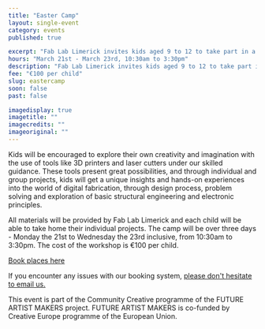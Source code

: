 ```yaml
---
title: "Easter Camp"
layout: single-event
category: events
published: true

excerpt: "Fab Lab Limerick invites kids aged 9 to 12 to take part in a 3-day Easter camp. Boys and girls will explore their imagination and creativity using digital technologies!"
hours: "March 21st - March 23rd, 10:30am to 3:30pm"
description: "Fab Lab Limerick invites kids aged 9 to 12 to take part in a 3-day Easter camp. Boys and girls will explore their imagination and creativity using digital technologies!"
fee: "€100 per child"
slug: eastercamp
soon: false
past: false

imagedisplay: true
imagetitle: ""
imagecredits: ""
imageoriginal: ""
---
```


Kids will be encouraged to explore their own creativity and imagination with the use of tools like 3D printers and laser cutters under our skilled guidance. These tools present great possibilities, and through individual and group projects, kids will get a unique insights and hands-on experiences into the world of digital fabrication, through design process, problem solving and exploration of basic structural engineering and electronic principles.

All materials will be provided by Fab Lab Limerick and each child will be able to take home their individual projects. The camp will be over three days - Monday the 21st to Wednesday the 23rd inclusive, from 10:30am to 3:30pm. The cost of the workshop is €100 per child.

[Book places here](http://fablablimerick.ticketleap.com/easter-camp-2016/)

If you encounter any issues with our booking system, [please don't hesitate to email us.](mailto:fablab@saul.ie)

This event is part of the Community Creative programme of the FUTURE ARTIST MAKERS project. FUTURE ARTIST MAKERS is co-funded by Creative Europe programme of the European Union.
